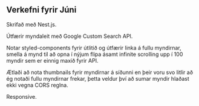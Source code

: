 ## Verkefni fyrir Júni

Skrifað með Nest.js.

Útfærir myndaleit með Google Custom Search API.

Notar styled-components fyrir útlitið og útfærir linka á fullu myndirnar, smella á mynd til að opna í nýjum flipa ásamt infinite scrolling upp í 100 myndir sem er einnig maxið fyrir API.

Ætlaði að nota thumbnails fyrir myndirnar á síðunni en þeir voru svo litlir að ég notaði fullu myndirnar frekar, þetta veldur því að sumar myndir hlaðast ekki vegna CORS reglna.

Responsive.
